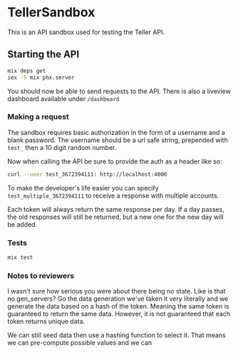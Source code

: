 # TellerSandbox

This is an API sandbox used for testing the Teller API.

## Starting the API

```sh
mix deps get
iex -S mix phx.server
```

You should now be able to send requests to the API. There is also a liveview dashboard available under `/dashboard`

### Making a request

The sandbox requires basic authorization in the form of a username and a blank password. The username should be a url safe string, prepended with `test_` then a 10 digit random number.

Now when calling the API be sure to provide the auth as a header like so:

```sh
curl --user test_3672394111: http://localhost:4000
```

To make the developer's life easier you can specify `test_multiple_3672394111` to receive a response with multiple accounts.

Each token will always return the same response per day. If a day passes, the old responses will still be returned, but a new one for the new day will be added.


### Tests

```sh
mix test
```


### Notes to reviewers

I wasn't sure how serious you were about there being no state. Like is that no gen_servers? Go the data generation we've taken it very literally and we generate the data based on a hash of the token. Meaning the same token is guaranteed to return the same data. However, it is not guaranteed that each token returns unique data.


We can still seed data then use a hashing function to select it. That means we can pre-compute possible values and we can
